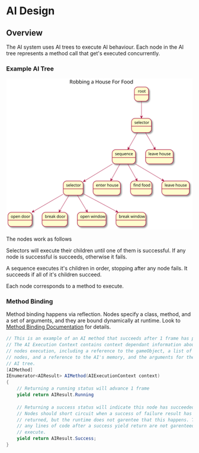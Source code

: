 # AI Design

## Overview

The AI system uses AI trees to execute AI behaviour. Each node in the AI tree represents a method call that get's executed concurrently.

### Example AI Tree

![Example Tree](../../../out/Assets/Documentation/AI/ExampleTree/ExampleTree.svg)

The nodes work as follows

Selectors will execute their children until one of them is successful. If any node is successful is succeeds, otherwise it fails.

A sequence executes it's children in order, stopping after any node fails. It succeeds if all of it's children succeed.

Each node corresponds to a method to execute.

### Method Binding
Method binding happens via reflection. Nodes specify a class, method, and a set of arguments, and they are bound dynamically at runtime.
Look to [Method Binding Documentation](../MethodBindings/MethodBinding.md) for details.

``` c#
// This is an example of an AI method that succeeds after 1 frame has passed.
// The AI Execution Context contains context dependant information about this 
// nodes execution, including a reference to the gameObject, a list of children 
// nodes, and a reference to the AI's memory, and the arguments for the current 
// AI tree.
[AIMethod]
IEnumerator<AIResult> AIMethod(AIExecutionContext context)
{
    // Returning a running status will advance 1 frame
    yield return AIResult.Running

    // Returning a success status will indicate this node has succeeded
    // Nodes should short circuit when a success of failure result has been 
    // returned, but the runtime does not garentee that this happens. Therefore, 
    // any lines of code after a success yield return are not garenteed to 
    // execute.
    yield return AIResult.Success;
}
```